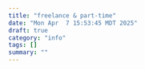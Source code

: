 ```yaml
---
title: "freelance & part-time"
date: "Mon Apr  7 15:53:45 MDT 2025"
draft: true
category: "info"
tags: []
summary: ""
---
```

